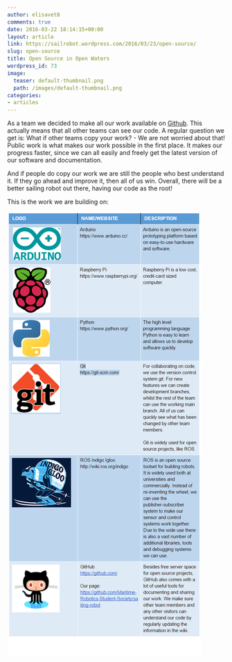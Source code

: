 ```yaml
---
author: elisavet8
comments: true
date: 2016-03-22 18:14:15+00:00
layout: article
link: https://sailrobot.wordpress.com/2016/03/23/open-source/
slug: open-source
title: Open Source in Open Waters
wordpress_id: 73
image:
  teaser: default-thumbnail.png
  path: /images/default-thumbnail.png
categories:
- articles
---
```


As a team we decided to make all our work available on [Github](https://github.com/Maritime-Robotics-Student-Society/sailing-robot). This actually means that all other teams can see our code. A regular question we get is: What if other teams copy your work? - We are not worried about that! Public work is what makes our work possible in the first place. It makes our progress faster, since we can all easily and freely get the latest version of our software and documentation.

And if people do copy our work we are still the people who best understand it. If they go ahead and improve it, then all of us win. Overall, there will be a better sailing robot out there, having our code as the root!

This is the work we are building on:



![open source](/images/wordpress/open-source1.png)
